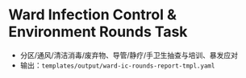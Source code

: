 # Ward Infection Control & Environment Rounds Task

- 分区/通风/清洁消毒/废弃物、导管/静疗/手卫生抽查与培训、暴发应对
- 输出：`templates/output/ward-ic-rounds-report-tmpl.yaml`
